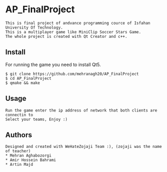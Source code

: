 # AP_FinalProject
```
This is final project of andvance programming cource of Isfahan University Of Technology.
This is a multiplayer game like MiniClip Soccer Stars Game.
The whole project is created with Qt Creator and c++.
```
## Install
For running the game you need to install Qt5.
```
$ git clone https://github.com/mehranagh20/AP_FinalProject
$ cd AP_FinalProject
$ qmake && make
```

## Usage
``` 
Run the game enter the ip address of network that both clients are connectin to
Select your teams, Enjoy :)
```

## Authors
```
Designed and created with WeHateZojaji Team :), (zojaji was the name of teacher)
* Mehran Aghabozorgi
* Amir Hossein Bahrami
* Artin Majd
```
